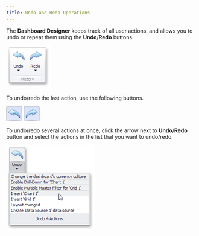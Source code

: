 ```yaml
---
title: Undo and Redo Operations
---
```

The **Dashboard Designer** keeps track of all user actions, and allows you to undo or repeat them using the **Undo**/**Redo** buttons.

![UndoRedoButtons_Ribbon](../../images/Img23905.png)

To undo/redo the last action, use the following buttons.

![WinDesigner_UndoRedoSingleAction](../../images/Img127298.png)

To undo/redo several actions at once, click the arrow next to **Undo**/**Redo** button and select the actions in the list that you want to undo/redo. 

![UndoButtonSeveralActions_Ribbon](../../images/Img23910.png)